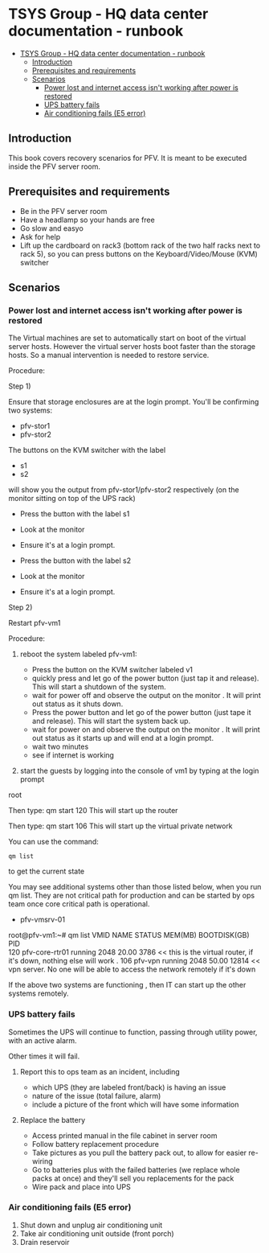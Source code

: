 # TSYS Group - HQ data center documentation - runbook

- [TSYS Group - HQ data center documentation - runbook](#tsys-group-hq-data-center-documentation-runbook)
	- [Introduction](#introduction)
	- [Prerequisites and requirements](#prerequisites-and-requirements)
	- [Scenarios](#scenarios)
		- [Power lost and internet access isn't working after power is restored](#power-lost-and-internet-access-isn-t-working-after-power-is-restored)
		- [UPS  battery fails](#ups-battery-fails)
		- [Air conditioning fails (E5 error)](#air-conditioning-fails-e5-error)

## Introduction

This book covers recovery scenarios for PFV. It is meant to be executed inside the PFV server room.


## Prerequisites and requirements

* Be in the PFV server room
* Have a headlamp so your hands are free
* Go slow and easyo
* Ask for help
* Lift up the cardboard on rack3 (bottom rack of the two half racks next to rack 5), so you can press buttons on the Keyboard/Video/Mouse (KVM) switcher


## Scenarios


### Power lost and internet access isn't working after power is restored

The Virtual machines are set to automatically start on boot of the virtual server hosts. However the virtual server hosts boot faster than the storage hosts. 
So a manual intervention is needed to restore service.

Procedure:

Step 1) 

Ensure that storage enclosures are at the login prompt. You'll be confirming two systems:

* pfv-stor1 
* pfv-stor2

The buttons on the KVM switcher with the label 

* s1
* s2

will show you the output from pfv-stor1/pfv-stor2 respectively (on the monitor sitting on top of the UPS rack)

* Press the button with the label s1
* Look at the monitor 
* Ensure it's at a login prompt. 

* Press the button with the label s2
* Look at the monitor 
* Ensure it's at a login prompt. 

Step 2) 

Restart pfv-vm1

Procedure:

1) reboot the system labeled pfv-vm1:

	* Press the button on the KVM switcher labeled v1
	* quickly press and let go of the power button (just tap it and release). This will start a shutdown of the system. 
	* wait for power off and observe the output on the monitor . It will print out status as it shuts down.
	* Press the power button and let go of the power button (just tape it and release). This will start the system back up. 
	* wait for power on and observe the output on the monitor . It will print out status as it starts up and will end at a login prompt.
	* wait two minutes
	* see if internet is working

2) start the guests by logging into the console of vm1 by typing at the login prompt 

root
<password from the envelope in the safe>

Then type: qm start 120 
This will start up the router

Then type: qm start 106
This will start up the virtual private network 

You can use the command:

``` qm list ```

to get the current state 

You may see additional systems other than those listed below, when you run qm list. They are not critical path for production and can be started by ops team once core critical path is operational.

* pfv-vmsrv-01

root@pfv-vm1:~# qm list
      VMID NAME                 STATUS     MEM(MB)    BOOTDISK(GB) PID       
       120 pfv-core-rtr01       running    2048              20.00 3786     << this is the virtual router, if it's down, nothing else will work .
       106 pfv-vpn              running    2048              50.00 12814    << vpn server. No one will be able to access the network remotely if it's down 

If the above two systems are functioning , then IT can start up the other systems remotely.



### UPS  battery fails 

Sometimes the UPS will continue to function, passing through utility power, with an active alarm.

Other times it will fail.

1) Report this to ops team as an incident, including 
	* which UPS (they  are labeled front/back) is having an issue  
	* nature of the issue (total failure, alarm)
	* include a picture of the front which will have some information

2) Replace the battery
	* Access printed manual in the file cabinet in server room
	* Follow battery replacement procedure
	* Take pictures as you pull the battery pack out, to allow for easier re-wiring
	* Go to batteries plus with the failed batteries (we replace whole packs at once) and they'll sell you replacements for the pack
	* Wire pack and place into UPS

### Air conditioning fails (E5 error)

1) Shut down and unplug air conditioning unit
2) Take air conditioning unit outside (front porch)
3) Drain reservoir
